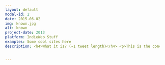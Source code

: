 ```yaml
---
layout: default
modal-id: 2
date: 2015-06-02
img: known.jpg
alt: known
project-date: 2013
platform: IndieWeb Stuff
examples: Some cool sites here
description: <h4>What it is? (~1 tweet length)</h4> <p>This is the concise explanation that succintly says it all or at least hints at it in a teasingly way</p> <h4>How this Creates a Connected Learning Space (~2 tweets length)</h4> <p>A general explanation of what fucntionalities,  feature it offers to enable the idea of a connected course,</p> <h4>How This Demonstrates Equity By Design?</h4> <p>A sentence or two about how the platform addresses equity in its design.</p> <h4>The Origin Story</h4> <p>A few paragraphs, even with <a href="#" target="_blank">links</a> that give a bit of a "where the heck did this come from" story.</p> <p>Yes, multiple paragraphs are more than cool.</p> <h4>Front Stage Demo (what it looks like to the public)</h4> <p><img src="http://placehold.it/480x360&text=embed+code+for+your+video"></p> <h4>Back Stage Demo (what it looks like to manage)</h4> <p><img src="http://placehold.it/480x360&text=embed+code+for+your+video"></p> <h4>Technologies and Costs</h4> <ul> <li><a href="#" target="_blank">Name it</a> (cost) plus extra descriptions </li> <li><a href="#" target="_blank">Name Another</a> (cost) plus extra descriptions </li> </ul> <h4>Skill Levels Required</h4> <p>A general description to give someone an idea what it might take</p> <h4>Examples</h4> <ul> <li>Name (Date(s) - institution or organization)  <a href="#" target="_blank">link</a></li> <li>Name (Date(s) - institution or organization)  <a href="#" target="_blank">link</a></li> <li>Name (Date(s) - institution or organization)  <a href="#" target="_blank">link</a></li> <li>Name (Date(s) - institution or organization)  <a href="#" target="_blank">link</a></li> </ul> <h4>Guides, Resources, Tutorials</h4> <ul> <li><a href="#" target="_blank">A descriptive link title</a>  (Source)</li> <li><a href="#" target="_blank">A descriptive link title</a>  (Source)</li> <li><a href="#" target="_blank">A descriptive link title</a>  (Source)</li> <li><a href="#" target="_blank">A descriptive link title</a>  (Source) perhaps with some extra details?</li> </ul> <h4>Challenges</h4> <ul> <li>This is hard.</li> <li>It's so new.</li> <li>I hate beets.</li> </ul>


---
```

